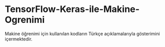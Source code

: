 # TensorFlow-Keras-ile-Makine-Ogrenimi
Makine öğrenimi için kullanılan kodların Türkçe açıklamalarıyla gösterimini içermektedir.
